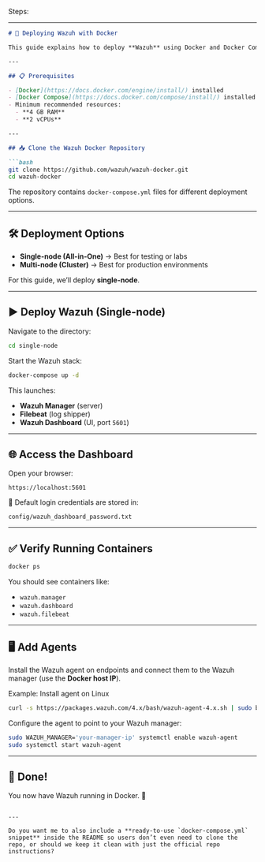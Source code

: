 Steps:

---

````markdown
# 🚀 Deploying Wazuh with Docker

This guide explains how to deploy **Wazuh** using Docker and Docker Compose.

---

## 📋 Prerequisites

- [Docker](https://docs.docker.com/engine/install/) installed  
- [Docker Compose](https://docs.docker.com/compose/install/) installed  
- Minimum recommended resources:  
  - **4 GB RAM**  
  - **2 vCPUs**  

---

## 📥 Clone the Wazuh Docker Repository

```bash
git clone https://github.com/wazuh/wazuh-docker.git
cd wazuh-docker
````

The repository contains `docker-compose.yml` files for different deployment options.

---

## 🛠 Deployment Options

* **Single-node (All-in-One)** → Best for testing or labs
* **Multi-node (Cluster)** → Best for production environments

For this guide, we’ll deploy **single-node**.

---

## ▶️ Deploy Wazuh (Single-node)

Navigate to the directory:

```bash
cd single-node
```

Start the Wazuh stack:

```bash
docker-compose up -d
```

This launches:

* **Wazuh Manager** (server)
* **Filebeat** (log shipper)
* **Wazuh Dashboard** (UI, port `5601`)

---

## 🌐 Access the Dashboard

Open your browser:

```
https://localhost:5601
```

📌 Default login credentials are stored in:

```
config/wazuh_dashboard_password.txt
```

---

## ✅ Verify Running Containers

```bash
docker ps
```

You should see containers like:

* `wazuh.manager`
* `wazuh.dashboard`
* `wazuh.filebeat`

---

## 🖥 Add Agents

Install the Wazuh agent on endpoints and connect them to the Wazuh manager (use the **Docker host IP**).

Example: Install agent on Linux

```bash
curl -s https://packages.wazuh.com/4.x/bash/wazuh-agent-4.x.sh | sudo bash
```

Configure the agent to point to your Wazuh manager:

```bash
sudo WAZUH_MANAGER='your-manager-ip' systemctl enable wazuh-agent
sudo systemctl start wazuh-agent
```

---

## 🎉 Done!

You now have Wazuh running in Docker. 🚀

```

---

Do you want me to also include a **ready-to-use `docker-compose.yml` snippet** inside the README so users don’t even need to clone the repo, or should we keep it clean with just the official repo instructions?
```
